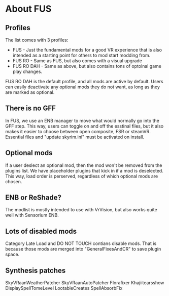 # About FUS

## Profiles
The list comes with 3 profiles:
+ FUS - Just the fundamental mods for a good VR experience that is also intended as a starting point for others to mod start modding from.
+ FUS RO - Same as FUS, but also comes with a visual upgrade
+ FUS RO DAH - Same as above, but also contains tons of optoinal game play changes.

FUS RO DAH is the default profile, and all mods are active by default. Users can easily deactivate any optional mods they do not want, as long as they are marked as optional.

## There is no GFF
In FUS, we use an ENB manager to move what would normally go into the GFF step. This way, users can toggle on and off the esstinal files, but it also makes it easier to choose between open composite, FSR or steamVR. Essential files and "update skyrim.ini" must be activated on install.

## Optional mods
If a user deslect an optional mod, then the mod won't be removed from the plugins list. We have placeholder plugins that kick in if a mod is deselected. This way, load order is perserved, regardless of which optional mods are chosen.

## ENB or ReShade?
The modlist is mostly intended to use with VrVision, but also works quite well with Sensorium ENB.

## Lots of disabled mods
Category Late Load and DO NOT TOUCH contians disable mods. That is because those mods are merged into "GeneralFixesAndCR" to save plugin space.

## Synthesis patches
SkyVRaanWeatherPatcher
SkyVRaanAutoPatcher
Florafixer
Khajiitearsshow
DisplaySpellTomeLevel
LootableCreates
SpellAbsorbFix